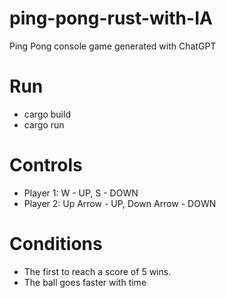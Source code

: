 # ping-pong-rust-with-IA
Ping Pong console game generated with ChatGPT

# Run
- cargo build
- cargo run

# Controls
- Player 1: W - UP, S - DOWN
- Player 2: Up Arrow - UP, Down Arrow - DOWN

# Conditions
- The first to reach a score of 5 wins.
- The ball goes faster with time
